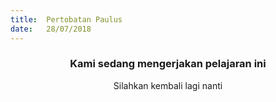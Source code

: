 ```yaml
---
title:  Pertobatan Paulus
date:   28/07/2018
---
```


### <center>Kami sedang mengerjakan pelajaran ini</center>
<center>Silahkan kembali lagi nanti</center>